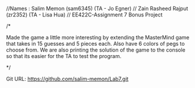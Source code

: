 //Names	: Salim Memon (sam6345) (TA - Jo Egner)
//          Zain Rasheed Rajput (zr2352) (TA - Lisa Hua)
// EE422C-Assignment 7 Bonus Project

/* 

Made the game a little more interesting by extending the MasterMind game that takes in 15 guesses and 5 pieces each. Also have 6 colors of pegs to choose from. We are also printing the solution of the game to the console so that its easier for the TA to test the program.

*/

Git URL: https://github.com/salim-memon/Lab7.git
